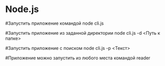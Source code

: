 # Node.js

#Запустить приложение командой
node cli.js

#Запустить приложение из заданной директории
node cli.js -d <Путь к папке>

#Запустить приложение c поиском
node cli.js -p <Текст>

#Приложение можно запустить из любого места командой
reader